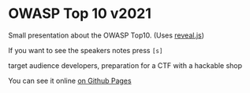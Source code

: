 # OWASP Top 10 v2021

Small presentation about the OWASP Top10. (Uses [reveal.js](https://github.com/hakimel/reveal.js))

If you want to see the speakers notes press `[s]`

target audience developers, preparation for a CTF with a hackable shop

You can see it online [on Github Pages](https://dominikschopper.github.io/presentation-owasptop10/)
